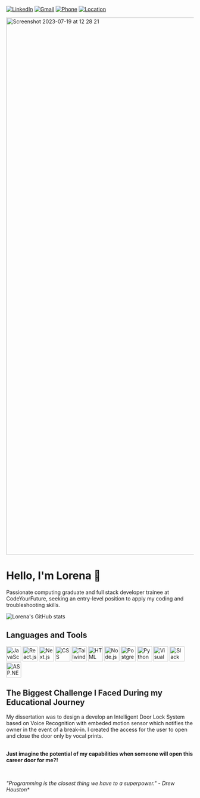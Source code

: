 [![LinkedIn][linkedin-shield]][linkedin-url]
[![Gmail][gmail-shield]][gmail-url]
[![Phone][phone-shield]][phone-url]
[![Location][location-shield]][location-url]

<img width="1440" alt="Screenshot 2023-07-19 at 12 28 21" src="https://github.com/LorenaCapraru/LorenaCapraru/assets/108892538/cb3e5c92-cde4-4dcc-af89-e51a9798dc7f">




[gmail-shield]: https://img.shields.io/badge/-Gmail-red.svg?style=for-the-badge&logo=gmail&logoColor=white
[gmail-url]: mailto:lorencapraru@gmail.com

[linkedin-shield]: https://img.shields.io/badge/-LinkedIn-green.svg?style=for-the-badge&logo=linkedin&colorB=555
[linkedin-url]: https://www.linkedin.com/in/lorena-capraru-070723244/

[phone-shield]: https://img.shields.io/badge/Phone-%2B447491738703-blue?style=for-the-badge
[phone-url]: tel:+447491738703

[location-shield]: https://img.shields.io/badge/Location-London%20NW9-orange?style=for-the-badge
[location-url]: https://www.google.com/maps?q=London+NW9

# Hello, I'm Lorena 👋

Passionate computing graduate and full stack developer trainee at CodeYourFuture, seeking an entry-level position to apply my coding and troubleshooting skills.

![Lorena's GitHub stats](https://github-readme-stats.vercel.app/api?username=lorenacapraru&show_icons=true&theme=dracula&hide=stars)

## Languages and Tools

<p align="left">
    <img src="https://img.icons8.com/color/48/000000/javascript.png" alt="JavaScript" title="JavaScript" height="40" />
  <img src="https://img.icons8.com/color/48/000000/react-native.png" alt="React.js" title="React.js" height="40" />

  <img src="https://cdn.jsdelivr.net/gh/devicons/devicon/icons/nextjs/nextjs-line.svg" title="Next.js" height="40" />
          
  <img src="https://img.icons8.com/color/48/000000/css3.png" alt="CSS" title="CSS" height="40" />
  

   <img src="https://cdn.jsdelivr.net/gh/devicons/devicon/icons/tailwindcss/tailwindcss-plain.svg"  alt="Tailwind" title="Tailwind" height="40" />
                    
  <img src="https://img.icons8.com/color/48/000000/html-5.png" alt="HTML" title="HTML" height="40" />
  <img src="https://img.icons8.com/color/48/000000/nodejs.png" alt="Node.js" title="Node.js" height="40" />
  <img src="https://cdn.jsdelivr.net/gh/devicons/devicon/icons/postgresql/postgresql-original.svg"  title="PostgreSQL" height="40" />
          

  <img src="https://img.icons8.com/color/48/000000/python.png" alt="Python" title="Python" height="40" />

  <img src="https://img.icons8.com/color/48/000000/visual-studio-code-2019.png" alt="Visual Studio Code" title="Visual Studio Code" height="40" />

  <img src="https://img.icons8.com/color/48/000000/slack.png" alt="Slack" title="Slack" height="40" />
  <img src="https://img.icons8.com/color/48/000000/asp.png" alt="ASP.NET" title="ASP.NET" height="40" />
</p>

## The Biggest Challenge I Faced During my Educational Journey

<p>My dissertation was to design a develop an Intelligent Door Lock System based on Voice Recognition with embeded motion sensor which notifies the owner in the event of a break-in. I created the access for the user to open and close the door only by vocal prints. 

<br><b>Just imagine the potential of my capabilities when someone will open this career door for me?!</b></p>


<br>
<p><i>"Programming is the closest thing we have to a superpower." - Drew Houston*</i></p>
